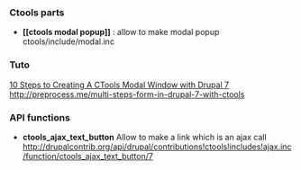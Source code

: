 ### Ctools parts 

* **[[ctools modal popup]]** : allow to make modal popup
ctools/include/modal.inc


### Tuto 
[10 Steps to Creating A CTools Modal Window with Drupal 7](http://drupion.com/blog/10-steps-creating-ctools-modal-window-drupal-7)   
http://preprocess.me/multi-steps-form-in-drupal-7-with-ctools


### API functions

* **ctools_ajax_text_button**
Allow to make a link which is an ajax call    
http://drupalcontrib.org/api/drupal/contributions!ctools!includes!ajax.inc/function/ctools_ajax_text_button/7